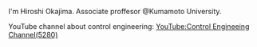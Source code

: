 I'm Hiroshi Okajima. Associate proffesor @Kumamoto University. 

YouTube channel about control engineering: [YouTube:Control Engineeing Channel(5280)](https://www.youtube.com/c/ControlEngineeringChannel/videos)
